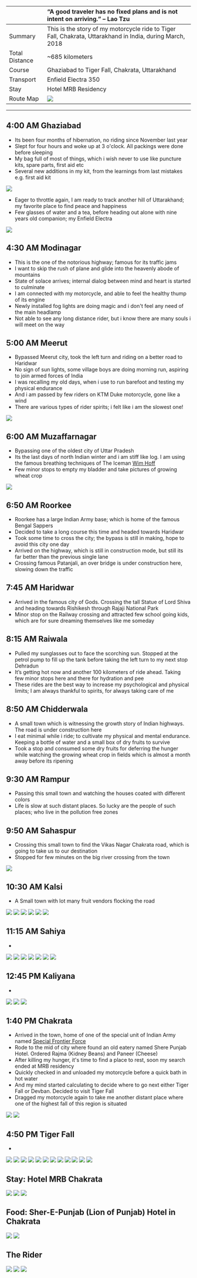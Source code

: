 | | “A good traveler has no fixed plans and is not intent on arriving.” – Lao Tzu |
| :--- | :--- |
| Summary | This is the story of my motorcycle ride to Tiger Fall, Chakrata, Uttarakhand in India, during March, 2018 |
| Total Distance | ~685 kilometers |
| Course | Ghaziabad to Tiger Fall, Chakrata, Uttarakhand |
| Transport | Enfield Electra 350 |
| Stay | Hotel MRB Residency |
| Route Map |![](https://github.com/inbravo/travel/blob/master/march-2018/images/c/route-map.jpg)|

---

##  4:00 AM Ghaziabad
*	Its been four months of hibernation, no riding since November last year
*	Slept for four hours and woke up at 3 o'clock. All packings were done before sleeping
*	My bag full of most of things, which i wish never to use like puncture kits, spare parts, first aid etc
*	Several new additions in my kit, from the learnings from last mistakes e.g. first aid kit

![](https://github.com/inbravo/travel/blob/master/march-2018/images/c/prep.jpg)

*	Eager to throttle again, I am ready to track another hill of Uttarakhand; my favorite place to find peace and happiness
*	Few glasses of water and a tea, before heading out alone with nine years old companion; my Enfield Electra

![](https://github.com/inbravo/travel/blob/master/march-2018/images/c/start.jpg)

##  4:30 AM Modinagar
*	This is the one of the notorious highway; famous for its traffic jams
*	I want to skip the rush of plane and glide into the heavenly abode of mountains
*	State of solace arrives; internal dialog between mind and heart is started to culminate
*	I am connected with my motorcycle, and able to feel the healthy thump of its engine
*	Newly installed fog lights are doing magic and i don't feel any need of the main headlamp
*	Not able to see any long distance rider, but i know there are many souls i will meet on the way

##  5:00 AM Meerut
*	Bypassed Meerut city, took the left turn and riding on a better road to Haridwar
*	No sign of sun lights, some village boys are doing morning run, aspiring to join armed forces of India
*	I was recalling my old days, when i use to run barefoot and testing my physical endurance
*	And i am passed by few riders on KTM Duke motorcycle, gone like a wind
*	There are various types of rider spirits; i felt like i am the slowest one!

![](https://github.com/inbravo/travel/blob/master/march-2018/images/c/mzfrngr.jpg)

##  6:00 AM Muzaffarnagar
*	Bypassing one of the oldest city of Uttar Pradesh
*	Its the last days of north Indian winter and i am stiff like log. I am using the famous breathing techniques of The Iceman [Wim Hoff](https://en.wikipedia.org/wiki/Wim_Hof) 
*	Few minor stops to empty my bladder and take pictures of growing wheat crop

![](https://github.com/inbravo/travel/blob/master/march-2018/images/c/IMG_20180310_073031.jpg)

##  6:50 AM Roorkee
*	Roorkee has a large Indian Army base; which is home of the famous Bengal Sappers
*	Decided to take a long course this time and headed towards Haridwar
*	Took some time to cross the city; the bypass is still in making, hope to avoid this city one day
*	Arrived on the highway, which is still in construction mode, but still its far better than the previous single lane
*	Crossing famous Patanjali, an over bridge is under construction here, slowing down the traffic 

##  7:45 AM Haridwar
*	Arrived in the famous city of Gods. Crossing the tall Statue of Lord Shiva and heading towards Rishikesh through Rajaji National Park
*	Minor stop on the Railway crossing and attracted few school going kids, which are for sure dreaming themselves like me someday

##  8:15 AM Raiwala
*	Pulled my sunglasses out to face the scorching sun. Stopped at the petrol pump to fill up the tank before taking the left turn to my next stop Dehradun
*	It’s getting hot now and another 100 kilometers of ride ahead. Taking few minor stops here and there for hydration and pee
*	These rides are the best way to increase my psychological and physical limits; I am always thankful to spirits, for always taking care of me

##  8:50 AM Chidderwala
*	A small town which is witnessing the growth story of Indian highways. The road is under construction here
*	I eat minimal while i ride; to cultivate my physical and mental endurance. Keeping a bottle of water and a small box of dry fruits to survive
*	Took a stop and consumed some dry fruits for deferring the hunger while watching the growing wheat crop in fields which is almost a month away before its ripening

##  9:30 AM Rampur
*	Passing this small town and watching the houses coated with different colors
*	Life is slow at such distant places. So lucky are the people of such places; who live in the pollution free zones

##  9:50 AM Sahaspur
*	Crossing this small town to find the Vikas Nagar Chakrata road, which is going to take us to our destination
*	Stopped for few minutes on the big river crossing from the town

![](https://github.com/inbravo/travel/blob/master/march-2018/images/c/IMG_20180311_130836.jpg)

##  10:30 AM Kalsi
*	A Small town with lot many fruit vendors flocking the road

![](https://github.com/inbravo/travel/blob/master/march-2018/images/c/IMG_20180310_113130.jpg)
![](https://github.com/inbravo/travel/blob/master/march-2018/images/c/IMG_20180310_115053.jpg)
![](https://github.com/inbravo/travel/blob/master/march-2018/images/c/IMG_20180310_122136.jpg)
![](https://github.com/inbravo/travel/blob/master/march-2018/images/c/IMG_20180310_122158.jpg)
![](https://github.com/inbravo/travel/blob/master/march-2018/images/c/IMG_20180310_122217.jpg)
![](https://github.com/inbravo/travel/blob/master/march-2018/images/c/IMG_20180310_123251.jpg)

##  11:15 AM Sahiya
*	

![](https://github.com/inbravo/travel/blob/master/march-2018/images/c/IMG_20180311_121800.jpg)
![](https://github.com/inbravo/travel/blob/master/march-2018/images/c/IMG_20180311_122002.jpg)
![](https://github.com/inbravo/travel/blob/master/march-2018/images/c/IMG_20180311_122032.jpg)
![](https://github.com/inbravo/travel/blob/master/march-2018/images/c/IMG_20180310_123514.jpg)
![](https://github.com/inbravo/travel/blob/master/march-2018/images/c/IMG_20180310_123730.jpg)
![](https://github.com/inbravo/travel/blob/master/march-2018/images/c/IMG_20180310_123736.jpg)
![](https://github.com/inbravo/travel/blob/master/march-2018/images/c/IMG_20180310_123739.jpg)

##  12:45 PM Kaliyana
*	

![](https://github.com/inbravo/travel/blob/master/march-2018/images/c/IMG_20180310_124842.jpg)
![](https://github.com/inbravo/travel/blob/master/march-2018/images/c/IMG_20180310_124846.jpg)
![](https://github.com/inbravo/travel/blob/master/march-2018/images/c/IMG_20180310_124929.jpg)

##  1:40 PM Chakrata
*	Arrived in the town, home of one of the special unit of Indian Army named [Special Frontier Force](https://en.wikipedia.org/wiki/Special_Frontier_Force)
*	Rode to the mid of city where found an old eatery named Shere Punjab Hotel. Ordered Rajma (Kidney Beans) and Paneer (Cheese) 
*	After killing my hunger, it's time to find a place to rest, soon my search ended at MRB residency 
*	Quickly checked in and unloaded my motorcycle before a quick bath in hot water
*	And my mind started calculating to decide where to go next either Tiger Fall or Devban. Decided to visit Tiger Fall
*	Dragged my motorcycle again to take me another distant place where one of the highest fall of this region is situated

![](https://github.com/inbravo/travel/blob/master/march-2018/images/c/IMG_20180310_132212.jpg)
![](https://github.com/inbravo/travel/blob/master/march-2018/images/c/IMG_20180310_132256.jpg)

##  4:50 PM Tiger Fall
*	
![](https://github.com/inbravo/travel/blob/master/march-2018/images/c/IMG_20180310_152939.jpg)
![](https://github.com/inbravo/travel/blob/master/march-2018/images/c/IMG_20180310_153241.jpg)
![](https://github.com/inbravo/travel/blob/master/march-2018/images/c/IMG_20180310_154103.jpg)
![](https://github.com/inbravo/travel/blob/master/march-2018/images/c/IMG_20180310_163851.jpg)
![](https://github.com/inbravo/travel/blob/master/march-2018/images/c/IMG_20180310_165423.jpg)
![](https://github.com/inbravo/travel/blob/master/march-2018/images/c/IMG_20180311_112235.jpg)
![](https://github.com/inbravo/travel/blob/master/march-2018/images/c/IMG_20180311_112257.jpg)
![](https://github.com/inbravo/travel/blob/master/march-2018/images/c/IMG_20180311_114952.jpg)
![](https://github.com/inbravo/travel/blob/master/march-2018/images/c/IMG_20180311_124804.jpg)
![](https://github.com/inbravo/travel/blob/master/march-2018/images/c/IMG_20180311_135718.jpg)
![](https://github.com/inbravo/travel/blob/master/march-2018/images/c/IMG_20180311_141537.jpg)
![](https://github.com/inbravo/travel/blob/master/march-2018/images/c/IMG_20180311_172000.jpg)

##	Stay: Hotel MRB Chakrata
![](https://github.com/inbravo/travel/blob/master/march-2018/images/c/IMG_20180311_104931.jpg)
![](https://github.com/inbravo/travel/blob/master/march-2018/images/c/IMG_20180310_185343.jpg)
![](https://github.com/inbravo/travel/blob/master/march-2018/images/c/morning.jpg)

##	Food: Sher-E-Punjab (Lion of Punjab) Hotel in Chakrata
![](https://github.com/inbravo/travel/blob/master/march-2018/images/c/IMG_20180310_140549.jpg)
![](https://github.com/inbravo/travel/blob/master/march-2018/images/c/IMG_20180310_135149.jpg)

##	The Rider 
![](https://github.com/inbravo/travel/blob/master/march-2018/images/c/face.jpg)
![](https://github.com/inbravo/travel/blob/master/march-2018/images/c/glance.jpg)
![](https://github.com/inbravo/travel/blob/master/march-2018/images/c/IMG_20180310_122539.jpg)